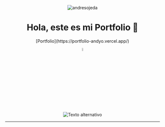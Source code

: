 <div align="center">
<img src="https://komarev.com/ghpvc/?username=martinlamacchia&label=Profile%20views&color=0e75b6&style=flat" alt="andresojeda" />

 <h1>Hola, este es mi Portfolio 👋</h1>
[Portfolio](https://portfolio-andyo.vercel.app/)
 

 [<img src="https://img.icons8.com/color/48/000000/linkedin.png" width="5%"/>](https://www.linkedin.com/in/andr%C3%A9s-norberto-ojeda-604654135/)


<img src="http://imgfz.com/i/FIHvgpW.png" alt="Texto alternativo" style="max-width: 70%;">

---

</div>
